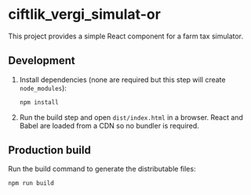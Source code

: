 # ciftlik_vergi_simulat-or

This project provides a simple React component for a farm tax simulator.

## Development

1. Install dependencies (none are required but this step will create `node_modules`):
   ```bash
   npm install
   ```
2. Run the build step and open `dist/index.html` in a browser. React and Babel are loaded from a CDN so no bundler is required.

## Production build

Run the build command to generate the distributable files:
```bash
npm run build
```